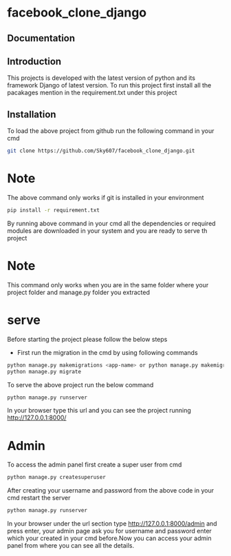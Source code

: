 # facebook_clone_django

## Documentation

## Introduction

This projects  is developed with the latest version of python and its framework Django of latest version. To run this project first install all the pacakages mention in the requirement.txt under this  project

## Installation
To load the above project from github run the following command in your cmd
```sh
git clone https://github.com/Sky607/facebook_clone_django.git
```
# Note 
The above command only works if git is installed in your environment
```sh
pip install -r requirement.txt
```
By running above command in your cmd all the dependencies or required modules are downloaded in your system and you are ready to serve th project


# Note
This command only works when you are in the same folder where your project folder and manage.py folder you extracted

# serve

Before starting the project please follow the below steps
- First run the migration in the cmd by using following commands
```sh
python manage.py makemigrations <app-name> or python manage.py makemigrations
python manage.py migrate
```
To serve the above project run the below command 
```sh
python manage.py runserver
```
In your browser type this url and you can see the project running 
http://127.0.0.1:8000/

# Admin
To access the admin panel first create a super user from cmd 
```sh
python manage.py createsuperuser
```
After creating your username and password from the above code in your  cmd restart the server

```sh 
python manage.py runserver
```
In your browser under the url section type http://127.0.0.1:8000/admin and press enter, your admin page ask you for username and password enter which your created in your cmd before.Now you can access your admin panel from where you can see all the details.
